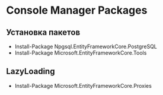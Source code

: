 # Console Manager Packages
## Установка пакетов
 - Install-Package Npgsql.EntityFrameworkCore.PostgreSQL
 - Install-Package Microsoft.EntityFrameworkCore.Tools
 ## LazyLoading
 - Install-Package Microsoft.EntityFrameworkCore.Proxies
